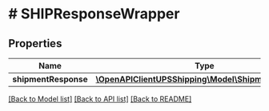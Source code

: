 # # SHIPResponseWrapper

## Properties

Name | Type | Description | Notes
------------ | ------------- | ------------- | -------------
**shipmentResponse** | [**\OpenAPIClientUPSShipping\Model\ShipmentResponse**](ShipmentResponse.md) |  |

[[Back to Model list]](../../README.md#models) [[Back to API list]](../../README.md#endpoints) [[Back to README]](../../README.md)
